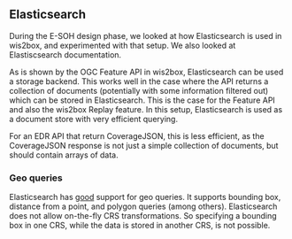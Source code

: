 
## Elasticsearch

During the E-SOH design phase, we looked at how Elasticsearch is used in wis2box,
and experimented with that setup. We also looked at Elastiscsearch documentation.

As is shown by the OGC Feature API in wis2box, Elasticsearch can be used a storage backend.
This works well in the case where the API returns a collection of documents 
(potentially with some information filtered out) which can be stored in Elasticsearch.
This is the case for the Feature API and also the wis2box Replay feature.
In this setup, Elasticsearch is used as a document store with very efficient querying.

For an EDR API that return CoverageJSON, this is less efficient, as the CoverageJSON response
is not just a simple collection of documents, but should contain arrays of data.

### Geo queries
Elasticsearch has [good](https://www.elastic.co/guide/en/elasticsearch/reference/current/geo-queries.html) 
support for  geo queries. 
It supports bounding box, distance from a point, and polygon queries (among others).
Elasticsearch does not allow on-the-fly CRS transformations. So specifying a bounding box in one CRS,
while the data is stored in another CRS, is not possible.
